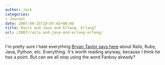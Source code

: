 ```yaml
---
author: Jack
categories:
- Journal
date: 2007-09-25T19:07:03+00:00
title: Rails and Java and Erlang. Erlang?
url: /2007/rails-and-java-and-erlang-erlang/
---
```


I'm pretty sure I hate everything [Bryan Taylor says here][1] about Rails, Ruby, Java, Python, etc. Everything. It's worth reading anyway, because I think he has a point. But can we all stop using the word Fanboy already?

 [1]: http://blog.bwtaylor.com/2007/09/23/ruby_meet_erlang